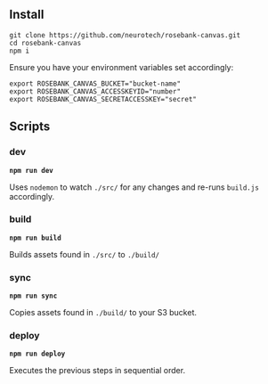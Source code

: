 ## Install

```
git clone https://github.com/neurotech/rosebank-canvas.git
cd rosebank-canvas
npm i
```

Ensure you have your environment variables set accordingly:

```
export ROSEBANK_CANVAS_BUCKET="bucket-name"
export ROSEBANK_CANVAS_ACCESSKEYID="number"
export ROSEBANK_CANVAS_SECRETACCESSKEY="secret"
```

## Scripts

### dev

**`npm run dev`**

Uses `nodemon` to watch `./src/` for any changes and re-runs `build.js` accordingly.

### build

**`npm run build`**

Builds assets found in `./src/` to `./build/`

### sync

**`npm run sync`**

Copies assets found in `./build/` to your S3 bucket.

### deploy

**`npm run deploy`**

Executes the previous steps in sequential order.